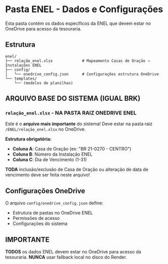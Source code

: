 # Pasta ENEL - Dados e Configurações

Esta pasta contém os dados específicos da ENEL que devem estar no OneDrive para acesso da tesouraria.

## Estrutura

```
enel/
├── relação_enel.xlsx             # Mapeamento Casas de Oração → Instalações ENEL
├── config/
│   └── onedrive_config.json      # Configurações estrutura OneDrive
└── templates/
    └── (modelos de planilhas)
```

## ARQUIVO BASE DO SISTEMA (IGUAL BRK)

### `relação_enel.xlsx` - NA PASTA RAIZ ONEDRIVE ENEL

Este é o **arquivo mais importante** do sistema! Deve estar na pasta raiz `/ENEL/relação_enel.xlsx` no OneDrive.

**Estrutura obrigatória:**
- **Coluna A**: Casa de Oração (ex: "BR 21-0270 - CENTRO")
- **Coluna B**: Número da Instalação ENEL  
- **Coluna C**: Dia de Vencimento (1-31)

**TODA** inclusão/exclusão de Casa de Oração ou alteração de data de vencimento deve ser feita neste arquivo!

## Configurações OneDrive

O arquivo `config/onedrive_config.json` define:
- Estrutura de pastas no OneDrive ENEL
- Permissões de acesso
- Configurações do sistema

## IMPORTANTE

**TODOS** os dados ENEL devem estar no OneDrive para acesso da tesouraria. 
**NUNCA** usar fallback local no disco do Render.